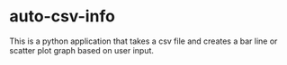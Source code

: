 # auto-csv-info
This is a python application that takes a csv file and creates a bar line or scatter plot graph based on user input.

